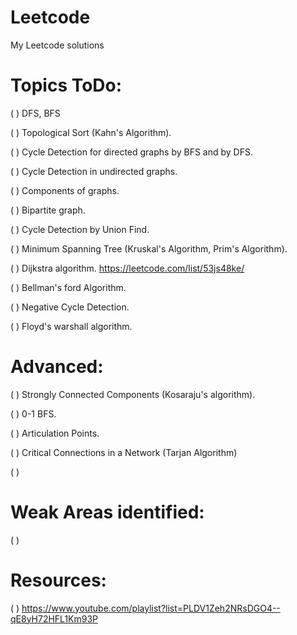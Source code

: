 # Leetcode
 My Leetcode solutions
 
# Topics ToDo:
 ( ) DFS, BFS
 
 ( ) Topological Sort (Kahn's Algorithm). 
 
 ( ) Cycle Detection for directed graphs by BFS and by DFS. 
 
 ( ) Cycle Detection in undirected graphs. 
 
 ( ) Components of graphs. 
 
 ( ) Bipartite graph. 
 
 ( ) Cycle Detection by Union Find. 
 
 ( ) Minimum Spanning Tree (Kruskal's Algorithm, Prim's Algorithm). 
 
 ( ) Dijkstra algorithm. https://leetcode.com/list/53js48ke/
 
 ( ) Bellman's ford Algorithm. 
 
 ( ) Negative Cycle Detection. 

 ( ) Floyd's warshall algorithm.

 # Advanced:
 ( ) Strongly Connected Components (Kosaraju's algorithm). 
 
 ( ) 0-1 BFS. 
 
 ( ) Articulation Points.

 ( ) Critical Connections in a Network (Tarjan Algorithm)

 ( ) 
 
 
# Weak Areas identified:
 ( ) 


# Resources:
 ( ) https://www.youtube.com/playlist?list=PLDV1Zeh2NRsDGO4--qE8yH72HFL1Km93P
 
 
